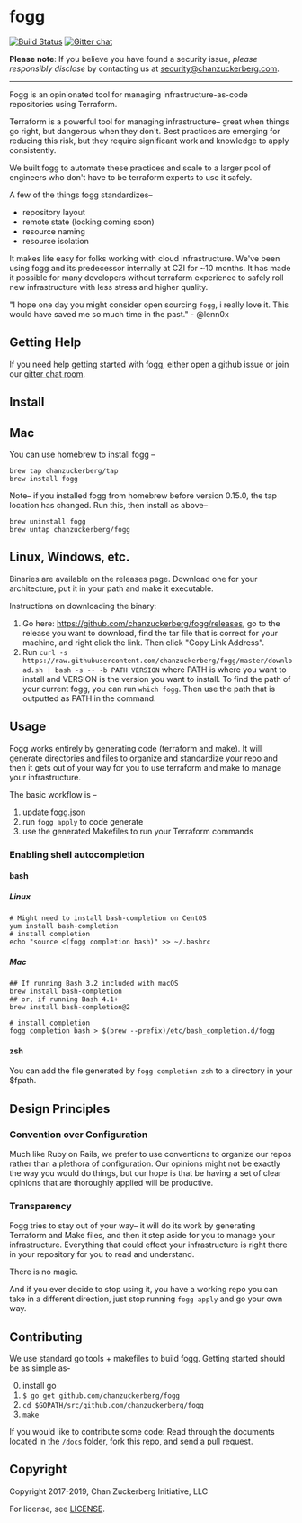 # fogg

[![Build Status](https://travis-ci.com/chanzuckerberg/fogg.svg?token=JNM9vNLfRsFzCcF1uEgc&branch=master)](https://travis-ci.com/chanzuckerberg/fogg) [![Gitter chat](https://badges.gitter.im/gitterHQ/gitter.png)](https://gitter.im/chanzuckerberg/fogg)

**Please note**: If you believe you have found a security issue, _please responsibly disclose_ by contacting us at [security@chanzuckerberg.com](mailto:security@chanzuckerberg.com).

----

Fogg is an opinionated tool for managing infrastructure-as-code repositories using Terraform.

Terraform is a powerful tool for managing infrastructure– great when things go right, but dangerous when they don't. Best practices are emerging for reducing this risk, but they require significant work and knowledge to apply consistently.

We built fogg to automate these practices and scale to a larger pool of engineers who don't have to be terraform experts to use it safely.

A few of the things fogg standardizes–

* repository layout
* remote state (locking coming soon)
* resource naming
* resource isolation

It makes life easy for folks working with cloud infrastructure. We've been using fogg and its predecessor internally at CZI for ~10 months. It has made it possible for many developers without terraform experience to safely roll new infrastructure with less stress and higher quality.

"I hope one day you might consider open sourcing `fogg`, i really love it. This would have saved me so much time in the past." - @lenn0x

## Getting Help

If you need help getting started with fogg, either open a github issue or join our [gitter chat room](https://gitter.im/chanzuckerberg/fogg).

## Install

## Mac

You can use homebrew to install fogg –

```
brew tap chanzuckerberg/tap
brew install fogg
```

Note– if you installed fogg from homebrew before version 0.15.0, the tap location has changed. Run this, then install as above–

```
brew uninstall fogg
brew untap chanzuckerberg/fogg
```

## Linux, Windows, etc.

Binaries are available on the releases page. Download one for your architecture, put it in your path and make it executable.

Instructions on downloading the binary:
1. Go here: https://github.com/chanzuckerberg/fogg/releases, go to the release you want to download, find the tar file that is correct for your machine, and right click the link. Then click "Copy Link Address".
2. Run `curl -s https://raw.githubusercontent.com/chanzuckerberg/fogg/master/download.sh | bash -s -- -b PATH VERSION` where PATH is where you want to install and VERSION is the version you want to install. To find the path of your current fogg, you can run `which fogg`. Then use the path that is outputted as PATH in the command.

## Usage

Fogg works entirely by generating code (terraform and make). It will generate directories and files to organize and standardize your repo and then it gets out of your way for you to use terraform and make to manage your infrastructure.

The basic workflow is –

1. update fogg.json
2. run `fogg apply` to code generate
3. use the generated Makefiles to run your Terraform commands

### Enabling shell autocompletion

#### bash

##### Linux
```
# Might need to install bash-completion on CentOS
yum install bash-completion
# install completion
echo "source <(fogg completion bash)" >> ~/.bashrc
```

##### Mac
```
## If running Bash 3.2 included with macOS
brew install bash-completion
## or, if running Bash 4.1+
brew install bash-completion@2

# install completion
fogg completion bash > $(brew --prefix)/etc/bash_completion.d/fogg
```

#### zsh
You can add the file generated by `fogg completion zsh` to a directory in your $fpath.

## Design Principles

### Convention over Configuration

Much like Ruby on Rails, we prefer to use conventions to organize our repos rather than a plethora of configuration. Our opinions might not be exactly the way you would do things, but our hope is that be having a set of clear opinions that are thoroughly applied will be productive.

### Transparency

Fogg tries to stay out of your way– it will do its work by generating Terraform and Make files, and then it step aside for you to manage your infrastructure. Everything that could effect your infrastructure is right there in your repository for you to read and understand.

There is no magic.

And if you ever decide to stop using it, you have a working repo you can take in a different direction, just stop running `fogg apply` and go your own way.

## Contributing

We use standard go tools + makefiles to build fogg. Getting started should be as simple as-

0. install go
1. `$ go get github.com/chanzuckerberg/fogg`
2. `cd $GOPATH/src/github.com/chanzuckerberg/fogg`
3. `make`

If you would like to contribute some code: Read through the documents  located in the `/docs` folder, fork this repo, and send a pull request.

## Copyright

Copyright 2017-2019, Chan Zuckerberg Initiative, LLC

For license, see [LICENSE](LICENSE).
